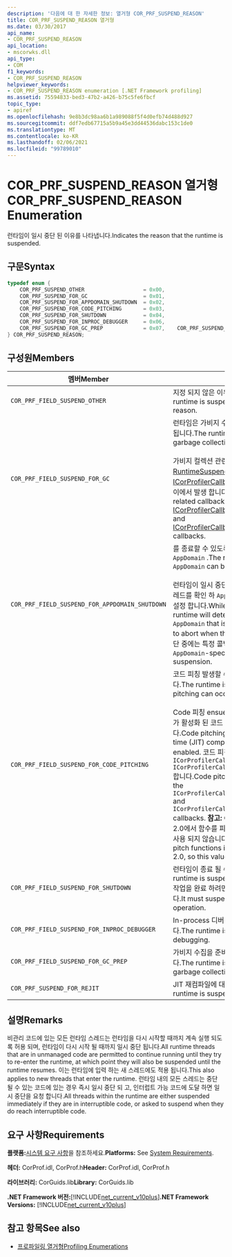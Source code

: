 ```yaml
---
description: '다음에 대 한 자세한 정보: 열거형 COR_PRF_SUSPEND_REASON'
title: COR_PRF_SUSPEND_REASON 열거형
ms.date: 03/30/2017
api_name:
- COR_PRF_SUSPEND_REASON
api_location:
- mscorwks.dll
api_type:
- COM
f1_keywords:
- COR_PRF_SUSPEND_REASON
helpviewer_keywords:
- COR_PRF_SUSPEND_REASON enumeration [.NET Framework profiling]
ms.assetid: 75594833-bed3-47b2-a426-b75c5fe6fbcf
topic_type:
- apiref
ms.openlocfilehash: 9e8b3dc98aa6b1a989088f5f4d0efb74d488d927
ms.sourcegitcommit: ddf7edb67715a5b9a45e3dd44536dabc153c1de0
ms.translationtype: MT
ms.contentlocale: ko-KR
ms.lasthandoff: 02/06/2021
ms.locfileid: "99789010"
---
```

# <a name="cor_prf_suspend_reason-enumeration"></a><span data-ttu-id="73e3d-103">COR_PRF_SUSPEND_REASON 열거형</span><span class="sxs-lookup"><span data-stu-id="73e3d-103">COR_PRF_SUSPEND_REASON Enumeration</span></span>

<span data-ttu-id="73e3d-104">런타임이 일시 중단 된 이유를 나타냅니다.</span><span class="sxs-lookup"><span data-stu-id="73e3d-104">Indicates the reason that the runtime is suspended.</span></span>  
  
## <a name="syntax"></a><span data-ttu-id="73e3d-105">구문</span><span class="sxs-lookup"><span data-stu-id="73e3d-105">Syntax</span></span>  
  
```cpp  
typedef enum {  
    COR_PRF_SUSPEND_OTHER                   = 0x00,  
    COR_PRF_SUSPEND_FOR_GC                  = 0x01,  
    COR_PRF_SUSPEND_FOR_APPDOMAIN_SHUTDOWN  = 0x02,  
    COR_PRF_SUSPEND_FOR_CODE_PITCHING       = 0x03,  
    COR_PRF_SUSPEND_FOR_SHUTDOWN            = 0x04,  
    COR_PRF_SUSPEND_FOR_INPROC_DEBUGGER     = 0x06,  
    COR_PRF_SUSPEND_FOR_GC_PREP             = 0x07,    COR_PRF_SUSPEND_FOR_REJIT               = 8  
} COR_PRF_SUSPEND_REASON;  
```  
  
## <a name="members"></a><span data-ttu-id="73e3d-106">구성원</span><span class="sxs-lookup"><span data-stu-id="73e3d-106">Members</span></span>  
  
|<span data-ttu-id="73e3d-107">멤버</span><span class="sxs-lookup"><span data-stu-id="73e3d-107">Member</span></span>|<span data-ttu-id="73e3d-108">설명</span><span class="sxs-lookup"><span data-stu-id="73e3d-108">Description</span></span>|  
|------------|-----------------|  
|`COR_PRF_FIELD_SUSPEND_OTHER`|<span data-ttu-id="73e3d-109">지정 되지 않은 이유로 런타임이 일시 중단 됩니다.</span><span class="sxs-lookup"><span data-stu-id="73e3d-109">The runtime is suspended for an unspecified reason.</span></span>|  
|`COR_PRF_FIELD_SUSPEND_FOR_GC`|<span data-ttu-id="73e3d-110">런타임은 가비지 수집 요청을 처리 하기 위해 일시 중단 됩니다.</span><span class="sxs-lookup"><span data-stu-id="73e3d-110">The runtime is suspended to service a garbage collection request.</span></span><br /><br /> <span data-ttu-id="73e3d-111">가비지 컬렉션 관련 콜백은 [ICorProfilerCallback:: RuntimeSuspendFinished](icorprofilercallback-runtimesuspendfinished-method.md) 및 [ICorProfilerCallback:: Run Esumestarted](icorprofilercallback-runtimeresumestarted-method.md) 콜백 사이에서 발생 합니다.</span><span class="sxs-lookup"><span data-stu-id="73e3d-111">The garbage collection-related callbacks occur between the [ICorProfilerCallback::RuntimeSuspendFinished](icorprofilercallback-runtimesuspendfinished-method.md) and [ICorProfilerCallback::RuntimeResumeStarted](icorprofilercallback-runtimeresumestarted-method.md) callbacks.</span></span>|  
|`COR_PRF_FIELD_SUSPEND_FOR_APPDOMAIN_SHUTDOWN`|<span data-ttu-id="73e3d-112">를 종료할 수 있도록 런타임이 일시 중단 됩니다 `AppDomain` .</span><span class="sxs-lookup"><span data-stu-id="73e3d-112">The runtime is suspended so that an `AppDomain` can be shut down.</span></span><br /><br /> <span data-ttu-id="73e3d-113">런타임이 일시 중단 된 동안 런타임에서는 종료 되는 스레드를 확인 하 `AppDomain` 고 다시 시작할 때 abort로 설정 합니다.</span><span class="sxs-lookup"><span data-stu-id="73e3d-113">While the runtime is suspended, the runtime will determine which threads are in the `AppDomain` that is being shut down and set them to abort when they resume.</span></span> <span data-ttu-id="73e3d-114">`AppDomain`이 일시 중단 중에는 특정 콜백이 없습니다.</span><span class="sxs-lookup"><span data-stu-id="73e3d-114">There are no `AppDomain`-specific callbacks during this suspension.</span></span>|  
|`COR_PRF_FIELD_SUSPEND_FOR_CODE_PITCHING`|<span data-ttu-id="73e3d-115">코드 피칭 발생할 수 있도록 런타임이 일시 중단 됩니다.</span><span class="sxs-lookup"><span data-stu-id="73e3d-115">The runtime is suspended so that code pitching can occur.</span></span><br /><br /> <span data-ttu-id="73e3d-116">Code 피칭 ensues는 JIT (just-in-time) 컴파일러가 활성화 된 코드 피칭 사용 하는 경우에만 사용 됩니다.</span><span class="sxs-lookup"><span data-stu-id="73e3d-116">Code pitching ensues only when the just-in-time (JIT) compiler is active with code pitching enabled.</span></span> <span data-ttu-id="73e3d-117">코드 피칭 콜백은 및 콜백 사이에서 발생 `ICorProfilerCallback::RuntimeSuspendFinished` `ICorProfilerCallback::RuntimeResumeStarted` 합니다.</span><span class="sxs-lookup"><span data-stu-id="73e3d-117">Code pitching callbacks occur between the `ICorProfilerCallback::RuntimeSuspendFinished` and `ICorProfilerCallback::RuntimeResumeStarted` callbacks.</span></span> <span data-ttu-id="73e3d-118">**참고:**  CLR JIT는 .NET Framework 버전 2.0에서 함수를 피치 하지 않으므로 2.0에서는이 값이 사용 되지 않습니다.</span><span class="sxs-lookup"><span data-stu-id="73e3d-118">**Note:**  The CLR JIT does not pitch functions in the .NET Framework version 2.0, so this value is not used in 2.0.</span></span>|  
|`COR_PRF_FIELD_SUSPEND_FOR_SHUTDOWN`|<span data-ttu-id="73e3d-119">런타임이 종료 될 수 있도록 일시 중단 됩니다.</span><span class="sxs-lookup"><span data-stu-id="73e3d-119">The runtime is suspended so that it can shut down.</span></span> <span data-ttu-id="73e3d-120">작업을 완료 하려면 모든 스레드를 일시 중단 해야 합니다.</span><span class="sxs-lookup"><span data-stu-id="73e3d-120">It must suspend all threads to complete the operation.</span></span>|  
|`COR_PRF_FIELD_SUSPEND_FOR_INPROC_DEBUGGER`|<span data-ttu-id="73e3d-121">In-process 디버깅에 대해 런타임이 일시 중단 됩니다.</span><span class="sxs-lookup"><span data-stu-id="73e3d-121">The runtime is suspended for in-process debugging.</span></span>|  
|`COR_PRF_FIELD_SUSPEND_FOR_GC_PREP`|<span data-ttu-id="73e3d-122">가비지 수집을 준비 하기 위해 런타임이 일시 중단 됩니다.</span><span class="sxs-lookup"><span data-stu-id="73e3d-122">The runtime is suspended to prepare for a garbage collection.</span></span>|  
|`COR_PRF_SUSPEND_FOR_REJIT`|<span data-ttu-id="73e3d-123">JIT 재컴파일에 대해 런타임이 일시 중단 됩니다.</span><span class="sxs-lookup"><span data-stu-id="73e3d-123">The runtime is suspended for JIT recompilation.</span></span>|  
  
## <a name="remarks"></a><span data-ttu-id="73e3d-124">설명</span><span class="sxs-lookup"><span data-stu-id="73e3d-124">Remarks</span></span>  

 <span data-ttu-id="73e3d-125">비관리 코드에 있는 모든 런타임 스레드는 런타임을 다시 시작할 때까지 계속 실행 되도록 허용 되며, 런타임이 다시 시작 될 때까지 일시 중단 됩니다.</span><span class="sxs-lookup"><span data-stu-id="73e3d-125">All runtime threads that are in unmanaged code are permitted to continue running until they try to re-enter the runtime, at which point they will also be suspended until the runtime resumes.</span></span> <span data-ttu-id="73e3d-126">이는 런타임에 입력 하는 새 스레드에도 적용 됩니다.</span><span class="sxs-lookup"><span data-stu-id="73e3d-126">This also applies to new threads that enter the runtime.</span></span> <span data-ttu-id="73e3d-127">런타임 내의 모든 스레드는 중단 될 수 있는 코드에 있는 경우 즉시 일시 중단 되 고, 인터럽트 가능 코드에 도달 하면 일시 중단을 요청 합니다.</span><span class="sxs-lookup"><span data-stu-id="73e3d-127">All threads within the runtime are either suspended immediately if they are in interruptible code, or asked to suspend when they do reach interruptible code.</span></span>  
  
## <a name="requirements"></a><span data-ttu-id="73e3d-128">요구 사항</span><span class="sxs-lookup"><span data-stu-id="73e3d-128">Requirements</span></span>  

 <span data-ttu-id="73e3d-129">**플랫폼:**[시스템 요구 사항](../../get-started/system-requirements.md)을 참조하세요.</span><span class="sxs-lookup"><span data-stu-id="73e3d-129">**Platforms:** See [System Requirements](../../get-started/system-requirements.md).</span></span>  
  
 <span data-ttu-id="73e3d-130">**헤더:** CorProf.idl, CorProf.h</span><span class="sxs-lookup"><span data-stu-id="73e3d-130">**Header:** CorProf.idl, CorProf.h</span></span>  
  
 <span data-ttu-id="73e3d-131">**라이브러리:** CorGuids.lib</span><span class="sxs-lookup"><span data-stu-id="73e3d-131">**Library:** CorGuids.lib</span></span>  
  
 <span data-ttu-id="73e3d-132">**.NET Framework 버전:**[!INCLUDE[net_current_v10plus](../../../../includes/net-current-v10plus-md.md)]</span><span class="sxs-lookup"><span data-stu-id="73e3d-132">**.NET Framework Versions:** [!INCLUDE[net_current_v10plus](../../../../includes/net-current-v10plus-md.md)]</span></span>  
  
## <a name="see-also"></a><span data-ttu-id="73e3d-133">참고 항목</span><span class="sxs-lookup"><span data-stu-id="73e3d-133">See also</span></span>

- [<span data-ttu-id="73e3d-134">프로파일링 열거형</span><span class="sxs-lookup"><span data-stu-id="73e3d-134">Profiling Enumerations</span></span>](profiling-enumerations.md)
